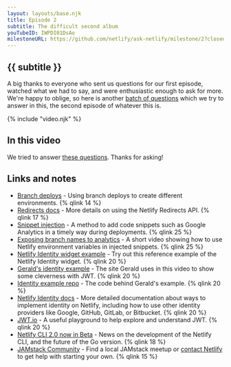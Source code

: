 ```yaml
---
layout: layouts/base.njk
title: Episode 2
subtitle: The difficult second album
youTubeID: IWPDI01DsAo
milestoneURL: https://github.com/netlify/ask-netlify/milestone/2?closed=1
---
```


## {{ subtitle }}

A big thanks to everyone who sent us questions for our first episode, watched what we had to say, and were enthusiastic enough to ask for more. We're happy to oblige, so here is another [batch of questions]({{milestoneURL}}) which we try to answer in this, the second episode of whatever this is.

{%  include "video.njk" %}

## In this video

We tried to answer [these questions]({{milestoneURL}}). Thanks for asking!

## Links and notes

- [Branch deploys](https://www.netlify.com/docs/continuous-deployment/#branches-deploys) - Using branch deploys to create different environments. {% qlink 14 %}
- [Redirects docs](https://www.netlify.com/docs/redirects/) - More details on using the Netlify Redirects API. {% qlink 17 %}
- [Snippet injection](https://www.netlify.com/docs/inject-analytics-snippets/) - A method to add code snippets such as Google Analytics in a timely way during deployments. {% qlink 25 %}
- [Exposing branch names to analytics](https://www.youtube.com/watch?v=ujqM2lMRDkg) - A short video showing how to use Netlify environment variables in injected snippets. {% qlink 25 %}
- [Netlify Identity widget example](https://identity.netlify.com/) - Try out this reference example of the Netlify Identity widget. {% qlink 20 %}
- [Gerald's identity example](https://identity-example-update-user.netlify.com/) - The site Gerald uses in this video to show some cleverness with JWT. {% qlink 20 %}
- [Identity example repo](https://github.com/futuregerald/identity-test-functions) - The code behind Gerald's example. {% qlink 20 %}
- [Netlify Identity docs](https://www.netlify.com/docs/identity/) - More detailed documentation about ways to implement identity on Netlify, including how to use other identity providers like Google, GitHub, GitLab, or Bitbucket. {% qlink 20 %}
- [JWT.io](https://jwt.io) - A useful playground to help explore and understand JWT. {% qlink 20 %}
- [Netlify CLI 2.0 now in Beta](https://www.netlify.com/blog/2018/09/10/netlify-cli-2.0-now-in-beta-/) - News on the development of the Netlify CLI, and the future of the Go version.  {% qlink 18 %}
- [JAMstack Community](https://jamstack.org/community/) - Find a local JAMstack meetup or [contact Netlify](mailto:community@netlify.com) to get help with starting your own. {% qlink 15 %}

